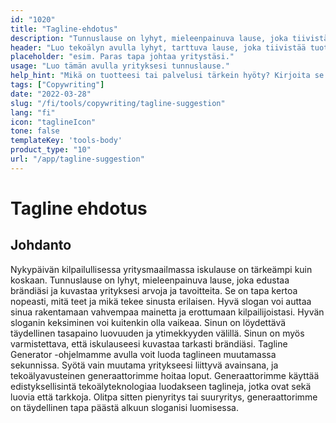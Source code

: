 ```yaml
---
id: "1020"
title: "Tagline-ehdotus"
description: "Tunnuslause on lyhyt, mieleenpainuva lause, joka tiivistää tuotteen tai palvelun tärkeimmän hyödyn. Sitä käytetään usein mainonnassa ja markkinoinnissa, ja sen pitäisi pystyä kiteyttämään yrityksen ydin muutamalla sanalla."
header: "Luo tekoälyn avulla lyhyt, tarttuva lause, joka tiivistää tuotteesi tai palvelusi tärkeimmän hyödyn."
placeholder: "esim. Paras tapa johtaa yritystäsi."
usage: "Luo tämän avulla yrityksesi tunnuslause."
help_hint: "Mikä on tuotteesi tai palvelusi tärkein hyöty? Kirjoita se ylös, niin me teemme siitä iskulauseen."
tags: ["Copywriting"]
date: "2022-03-28"
slug: "/fi/tools/copywriting/tagline-suggestion"
lang: "fi"
icon: "taglineIcon"
tone: false
templateKey: 'tools-body'
product_type: "10"
url: "/app/tagline-suggestion"
---
```


# Tagline ehdotus

## Johdanto

Nykypäivän kilpailullisessa yritysmaailmassa iskulause on tärkeämpi kuin koskaan. Tunnuslause on lyhyt, mieleenpainuva lause, joka edustaa brändiäsi ja kuvastaa yrityksesi arvoja ja tavoitteita. Se on tapa kertoa nopeasti, mitä teet ja mikä tekee sinusta erilaisen. Hyvä slogan voi auttaa sinua rakentamaan vahvempaa mainetta ja erottumaan kilpailijoistasi. Hyvän sloganin keksiminen voi kuitenkin olla vaikeaa. Sinun on löydettävä täydellinen tasapaino luovuuden ja ytimekkyyden välillä. Sinun on myös varmistettava, että iskulauseesi kuvastaa tarkasti brändiäsi. Tagline Generator -ohjelmamme avulla voit luoda taglineen muutamassa sekunnissa. Syötä vain muutama yritykseesi liittyvä avainsana, ja tekoälyavusteinen generaattorimme hoitaa loput. Generaattorimme käyttää edistyksellisintä tekoälyteknologiaa luodakseen taglineja, jotka ovat sekä luovia että tarkkoja. Olitpa sitten pienyritys tai suuryritys, generaattorimme on täydellinen tapa päästä alkuun sloganisi luomisessa.
